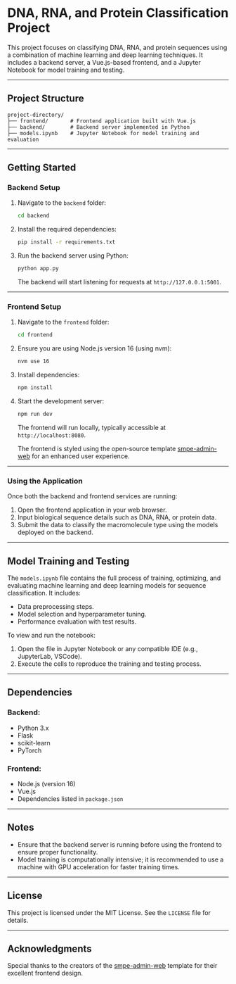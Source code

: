 # DNA, RNA, and Protein Classification Project

This project focuses on classifying DNA, RNA, and protein sequences using a combination of machine learning and deep learning techniques. It includes a backend server, a Vue.js-based frontend, and a Jupyter Notebook for model training and testing.

---

## Project Structure

```
project-directory/
├── frontend/       # Frontend application built with Vue.js
├── backend/        # Backend server implemented in Python
├── models.ipynb    # Jupyter Notebook for model training and evaluation
```

---

## Getting Started

### Backend Setup

1. Navigate to the `backend` folder:
   ```bash
   cd backend
   ```
2. Install the required dependencies:
   ```bash
   pip install -r requirements.txt
   ```

3. Run the backend server using Python:
   ```bash
   python app.py
   ```

   The backend will start listening for requests at `http://127.0.0.1:5001`.

---

### Frontend Setup

1. Navigate to the `frontend` folder:
   ```bash
   cd frontend
   ```

2. Ensure you are using Node.js version 16 (using nvm):
   ```bash
   nvm use 16
   ```

3. Install dependencies:
   ```bash
   npm install
   ```

4. Start the development server:
   ```bash
   npm run dev
   ```

   The frontend will run locally, typically accessible at `http://localhost:8080`.

   The frontend is styled using the open-source template [smpe-admin-web](https://github.com/sanyueruanjian/smpe-admin-web.git) for an enhanced user experience.

---

### Using the Application

Once both the backend and frontend services are running:

1. Open the frontend application in your web browser.
2. Input biological sequence details such as DNA, RNA, or protein data.
3. Submit the data to classify the macromolecule type using the models deployed on the backend.

---

## Model Training and Testing

The `models.ipynb` file contains the full process of training, optimizing, and evaluating machine learning and deep learning models for sequence classification. It includes:

- Data preprocessing steps.
- Model selection and hyperparameter tuning.
- Performance evaluation with test results.

To view and run the notebook:

1. Open the file in Jupyter Notebook or any compatible IDE (e.g., JupyterLab, VSCode).
2. Execute the cells to reproduce the training and testing process.

---

## Dependencies

### Backend:
- Python 3.x
- Flask
- scikit-learn
- PyTorch

### Frontend:
- Node.js (version 16)
- Vue.js
- Dependencies listed in `package.json`

---

## Notes

- Ensure that the backend server is running before using the frontend to ensure proper functionality.
- Model training is computationally intensive; it is recommended to use a machine with GPU acceleration for faster training times.

---

## License

This project is licensed under the MIT License. See the `LICENSE` file for details.

---

## Acknowledgments

Special thanks to the creators of the [smpe-admin-web](https://github.com/sanyueruanjian/smpe-admin-web.git) template for their excellent frontend design.
